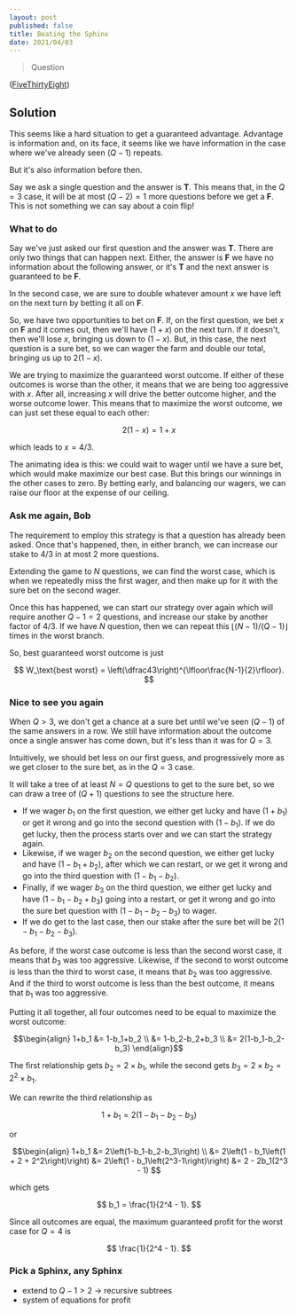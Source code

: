 ```yaml
---
layout: post
published: false
title: Beating the Sphinx
date: 2021/04/03
---
```


>Question

<!--more-->

([FiveThirtyEight](URL))

## Solution

This seems like a hard situation to get a guaranteed advantage. Advantage is information and, on its face, it seems like we have information in the case where we've already seen $(Q-1)$ repeats.

But it's also information before then. 

Say we ask a single question and the answer is $\mathbf{T}.$ This means that, in the $Q=3$ case, it will be at most $(Q-2) = 1$ more questions before we get a $\mathbf{F}.$ This is not something we can say about a coin flip!

### What to do

Say we've just asked our first question and the answer was $\mathbf{T}.$ There are only two things that can happen next. Either, the answer is $\mathbf{F}$ we have no information about the following answer, or it's $\mathbf{T}$ and the next answer is guaranteed to be $\mathbf{F}.$

In the second case, we are sure to double whatever amount $x$ we have left on the next turn by betting it all on $\mathbf{F}.$

So, we have two opportunities to bet on $\mathbf{F}.$ If, on the first question, we bet $x$ on $\mathbf{F}$ and it comes out, then we'll have $(1+x)$ on the next turn. If it doesn't, then we'll lose $x,$ bringing us down to $\left(1-x\right).$ But, in this case, the next question is a sure bet, so we can wager the farm and double our total, bringing us up to $2(1-x).$ 

We are trying to maximize the guaranteed worst outcome. If either of these outcomes is worse than the other, it means that we are being too aggressive with $x.$ After all, increasing $x$ will drive the better outcome higher, and the worse outcome lower. This means that to maximize the worst outcome, we can just set these equal to each other:

$$ 2(1-x) = 1 + x$$

which leads to $x = 4/3.$

The animating idea is this: we could wait to wager until we have a sure bet, which would make maximize our best case. But this brings our winnings in the other cases to zero. By betting early, and balancing our wagers, we can raise our floor at the expense of our ceiling.

### Ask me again, Bob

The requirement to employ this strategy is that a question has already been asked. Once that's happened, then, in either branch, we can increase our stake to $4/3$ in at most $2$ more questions. 

Extending the game to $N$ questions, we can find the worst case, which is when we repeatedly miss the first wager, and then make up for it with the sure bet on the second wager. 

Once this has happened, we can start our strategy over again which will require another $Q-1 = 2$ questions, and increase our stake by another factor of $4/3.$ If we have $N$ question, then we can repeat this $\lfloor(N-1)/(Q-1)\rfloor$ times in the worst branch.

So, best guaranteed worst outcome is just 

$$ W_\text{best worst} = \left(\dfrac43\right)^{\lfloor\frac{N-1}{2}\rfloor}. $$

### Nice to see you again

When $Q > 3,$ we don't get a chance at a sure bet until we've seen $(Q-1)$ of the same answers in a row. We still have information about the outcome once a single answer has come down, but it's less than it was for $Q = 3.$ 

Intuitively, we should bet less on our first guess, and progressively more as we get closer to the sure bet, as in the $Q = 3$ case. 

It will take a tree of at least $N = Q$ questions to get to the sure bet, so we can draw a tree of $(Q + 1)$ questions to see the structure here. 

- If we wager $b_1$ on the first question, we either get lucky and have $(1+b_1)$ or get it wrong and go into the second question with $(1-b_1).$ If we do get lucky, then the process starts over and we can start the strategy again.
- Likewise, if we wager $b_2$ on the second question, we either get lucky and have $(1-b_1 + b_2),$ after which we can restart, or we get it wrong and go into the third question with $(1-b_1-b_2).$
- Finally, if we wager $b_3$ on the third question, we either get lucky and have $(1-b_1 - b_2 + b_3)$ going into a restart, or get it wrong and go into the sure bet question with $(1-b_1-b_2-b_3)$ to wager. 
- If we do get to the last case, then our stake after the sure bet will be $2(1-b_1-b_2-b_3).$

As before, if the worst case outcome is less than the second worst case, it means that $b_3$ was too aggressive. Likewise, if the second to worst outcome is less than the third to worst case, it means that $b_2$ was too aggressive. And if the third to worst outcome is less than the best outcome, it means that $b_1$ was too aggressive. 

Putting it all together, all four outcomes need to be equal to maximize the worst outcome:

$$\begin{align}
1+b_1 &= 1-b_1+b_2 \\
&= 1-b_2-b_2+b_3 \\
&= 2(1-b_1-b_2-b_3)
\end{align}$$

The first relationship gets $b_2 = 2\times b_1,$ while the second gets $b_3 = 2\times b_2 = 2^2\times b_1.$ 

We can rewrite the third relationship as 

$$ 1 + b_1 = 2(1-b_1-b_2-b_3)$$

or 

$$\begin{align}
1+b_1 &= 2\left(1-b_1-b_2-b_3\right) \\
&= 2\left(1 - b_1\left(1 + 2 + 2^2\right)\right)
&= 2\left(1 - b_1\left(2^3-1\right)\right)
&= 2 - 2b_1(2^3 - 1)
$$

which gets 

$$ b_1 = \frac{1}{2^4 - 1}. $$

Since all outcomes are equal, the maximum guaranteed profit for the worst case for $Q = 4$ is

$$ \frac{1}{2^4 - 1}. $$

### Pick a Sphinx, any Sphinx



- extend to $Q - 1 > 2$ -> recursive subtrees
- system of equations for profit 


<br>
